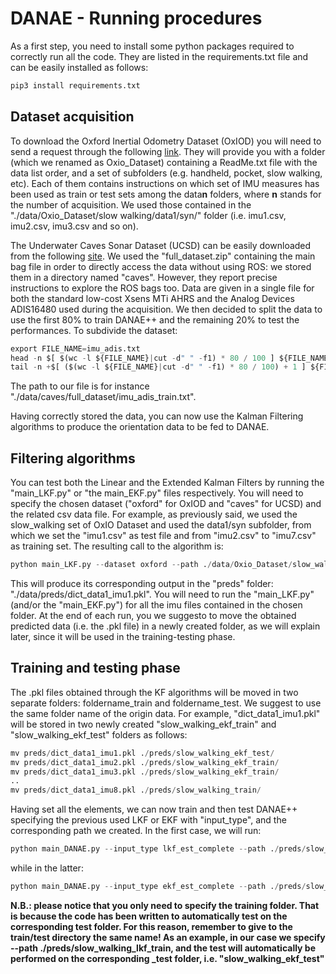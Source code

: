 # DANAE - Running procedures
As a first step, you need to install some python packages required to correctly run all the code. They are listed in the requirements.txt file and can be easily installed as follows:

```Python
pip3 install requirements.txt
```

## Dataset acquisition
To download the Oxford Inertial Odometry Dataset (OxIOD) you will need to send a request through the following [link](https://forms.gle/wjE7u5AonoyyrgXJ7). They will provide you with a folder (which we renamed as Oxio_Dataset) containing a ReadMe.txt file with the data list order, and a set of subfolders (e.g. handheld, pocket, slow walking, etc). Each of them contains instructions on which set of IMU measures has been used as train or test sets among the data**n** folders, where **n** stands for the number of acquisition. We used those contained in the "./data/Oxio_Dataset/slow walking/data1/syn/" folder (i.e. imu1.csv, imu2.csv, imu3.csv and so on).

The Underwater Caves Sonar Dataset (UCSD) can be easily downloaded from the following [site](https://cirs.udg.edu/caves-dataset/). We used the "full_dataset.zip" containing the main bag file in order to directly access the data without using ROS: we stored them in a directory named "caves". However, they report precise instructions to explore the ROS bags too.
Data are given in a single file for both the standard low-cost Xsens MTi AHRS and the Analog Devices ADIS16480 used during the acquisition. We then decided to split the data to use the first 80% to train DANAE++ and the remaining 20% to test the performances. To subdivide the dataset:

```Python
export FILE_NAME=imu_adis.txt
head -n $[ $(wc -l ${FILE_NAME}|cut -d" " -f1) * 80 / 100 ] ${FILE_NAME} > imu_adis_train.txt
tail -n +$[ ($(wc -l ${FILE_NAME}|cut -d" " -f1) * 80 / 100) + 1 ] ${FILE_NAME} > imu_adis_test.txt
```
The path to our file is for instance "./data/caves/full_dataset/imu_adis_train.txt".

Having correctly stored the data, you can now use the Kalman Filtering algorithms to produce the orientation data to be fed to DANAE.

## Filtering algorithms
You can test both the Linear and the Extended Kalman Filters by running the "main_LKF.py" or "the main_EKF.py" files respectively. You will need to specify the chosen dataset ("oxford" for OxIOD and "caves" for UCSD) and the related csv data file. For example, as previously said, we used the slow_walking set of OxIO Dataset and used the data1/syn subfolder, from which we set the "imu1.csv" as test file and from "imu2.csv" to "imu7.csv" as training set. The resulting call to the algorithm is:

```Python
python main_LKF.py --dataset oxford --path ./data/Oxio_Dataset/slow_walking/data1/syn/imu1.csv
```

This will produce its corresponding output in the "preds" folder: "./data/preds/dict_data1_imu1.pkl".
You will need to run the "main_LKF.py" (and/or the "main_EKF.py") for all the imu files contained in the chosen folder.
At the end of each run, you we suggesto to move the obtained predicted data (i.e. the .pkl file) in a newly created folder, as we will explain later, since it will be used in the training-testing phase.

## Training and testing phase
The .pkl files obtained through the KF algorithms will be moved in two separate folders: foldername_train and foldername_test. We suggest to use the same folder name of the origin data. For example, "dict_data1_imu1.pkl" will be stored in two newly created "slow_walking_ekf_train" and "slow_walking_ekf_test" folders as follows:

```Python
mv preds/dict_data1_imu1.pkl ./preds/slow_walking_ekf_test/
mv preds/dict_data1_imu2.pkl ./preds/slow_walking_ekf_train/
mv preds/dict_data1_imu3.pkl ./preds/slow_walking_ekf_train/
..
mv preds/dict_data1_imu8.pkl ./preds/slow_walking_train/
```

Having set all the elements, we can now train and then test DANAE++ specifying the previous used LKF or EKF with "input_type", and the corresponding path we created. In the first case, we will run:

```Python
python main_DANAE.py --input_type lkf_est_complete --path ./preds/slow_walking_lkf_train
```

while in the latter:

```Python
python main_DANAE.py --input_type ekf_est_complete --path ./preds/slow_walking_ekf_train
```

**N.B.: please notice that you only need to specify the training folder. That is because the code has been written to automatically test on the corresponding test folder. For this reason, remember to give to the train/test directory the same name! As an example, in our case we specify  --path ./preds/slow_walking_lkf_train, and the test will automatically be performed on the corresponding _test folder, i.e. "slow_walking_ekf_test"**
